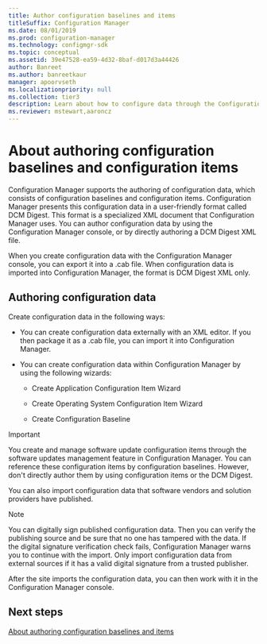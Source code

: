 ```yaml
---
title: Author configuration baselines and items
titleSuffix: Configuration Manager
ms.date: 08/01/2019
ms.prod: configuration-manager
ms.technology: configmgr-sdk
ms.topic: conceptual
ms.assetid: 39e47528-ea59-4d32-8baf-d017d3a44426
author: Banreet
ms.author: banreetkaur
manager: apoorvseth
ms.localizationpriority: null
ms.collection: tier3
description: Learn about how to configure data through the Configuration Manager console or directly editing the DCM Digest XML file.
ms.reviewer: mstewart,aaroncz 
---
```


# About authoring configuration baselines and configuration items

Configuration Manager supports the authoring of configuration data, which consists of configuration baselines and configuration items. Configuration Manager presents this configuration data in a user-friendly format called DCM Digest. This format is a specialized XML document that Configuration Manager uses. You can author configuration data by using the Configuration Manager console, or by directly authoring a DCM Digest XML file.  

When you create configuration data with the Configuration Manager console, you can export it into a .cab file. When configuration data is imported into Configuration Manager, the format is DCM Digest XML only.

## Authoring configuration data

Create configuration data in the following ways:  

- You can create configuration data externally with an XML editor. If you then package it as a .cab file, you can import it into Configuration Manager.  

- You can create configuration data within Configuration Manager by using the following wizards:  

  - Create Application Configuration Item Wizard  

  - Create Operating System Configuration Item Wizard  

  - Create Configuration Baseline  

> [!IMPORTANT]
> You create and manage software update configuration items through the software updates management feature in Configuration Manager. You can reference these configuration items by configuration baselines. However, don't directly author them by using configuration items or the DCM Digest.  

You can also import configuration data that software vendors and solution providers have published.

> [!NOTE]
> You can digitally sign published configuration data. Then you can verify the publishing source and be sure that no one has tampered with the data. If the digital signature verification check fails, Configuration Manager warns you to continue with the import. Only import configuration data from external sources if it has a valid digital signature from a trusted publisher.  

After the site imports the configuration data, you can then work with it in the Configuration Manager console.  

## Next steps

[About authoring configuration baselines and items](about-authoring-configuration-baselines-and-configuration-items.md)
